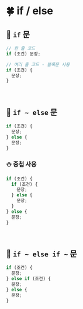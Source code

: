 # 🍀 if / else

## 🧸 `if` 문

```javascript
// 한 줄 코드
if (조건) 문장;

// 여러 줄 코드 - 블록문 사용
if (조건) {
  문장;
}
```

<br>

## 🧸 `if ~ else` 문

```javascript
if (조건) {
  문장;
} else {
  문장;
}
```

### ⛄ 중첩 사용

```javascript
if (조건) {
  if (조건) {
    문장;
  } else {
    문장;
  }
} else {
  문장;
}
```

<br>

## 🧸 `if ~ else if ~` 문

```javascript
if (조건) {
  문장;
} else if (조건) {
  문장;
} else {
  문장;
}
```
